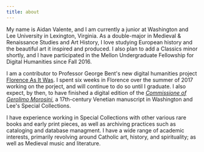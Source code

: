 ```yaml
---
title: about
---
```

My name is Aidan Valente, and I am currently a junior at Washington and Lee University in Lexington, Virginia. As a double-major in Medieval & Renaissance Studies and Art History, I love studying European history and the beautiful art it inspired and produced. I also plan to add a Classics minor shortly, and I have participated in the Mellon Undergraduate Fellowship for Digital Humanities since Fall 2016.

I am a contributor to Professor George Bent's new digital humanities project [Florence As It Was](florenceasitwas.wlu.edu). I spent six weeks in Florence over the summer of 2017 working on the porject, and will continue to do so until I graduate. I also expect, by then, to have finished a digital edition of the [*Commissione of Gerolimo Morosini*](http://mackenziekbrooks.info/spt/texts/morosini_commissione/), a 17th-century Venetian manuscript in Washington and Lee's Special Collections.

I have experience working in Special Collections with other various rare books and early print pieces, as well as archiving practices such as cataloging and database managment. I have a wide range of academic interests, primarily revolving around Catholic art, history, and spirituality; as well as Medieval music and literature.
